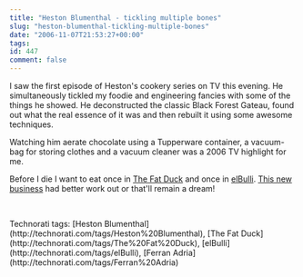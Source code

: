 ```yaml
---
title: "Heston Blumenthal - tickling multiple bones"
slug: "heston-blumenthal-tickling-multiple-bones"
date: "2006-11-07T21:53:27+00:00"
tags:
id: 447
comment: false
---
```


I saw the first episode of Heston's cookery series on TV this evening. He simultaneously tickled my foodie and engineering fancies with some of the things he showed. He deconstructed the classic Black Forest Gateau, found out what the real essence of it was and then rebuilt it using some awesome techniques.

Watching him aerate chocolate using a Tupperware container, a vacuum-bag for storing clothes and a vacuum cleaner was a 2006 TV highlight for me.

Before I die I want to eat once in [The Fat Duck](http://www.fatduck.co.uk/) and once in [elBulli](http://www.elbulli.com/). [This new business](http://www.loudervoice.com/) had better work out or that'll remain a dream!&nbsp;

&nbsp;
 <div class="wlWriterSmartContent" id="0767317B-992E-4b12-91E0-4F059A8CECA8:2d47ae39-5a38-4b47-9b45-b5f2e2680608" contenteditable="false" style="padding-right: 0px; display: inline; padding-left: 0px; padding-bottom: 0px; margin: 0px; padding-top: 0px">Technorati tags: [Heston Blumenthal](http://technorati.com/tags/Heston%20Blumenthal), [The Fat Duck](http://technorati.com/tags/The%20Fat%20Duck), [elBulli](http://technorati.com/tags/elBulli), [Ferran Adria](http://technorati.com/tags/Ferran%20Adria)</div>
